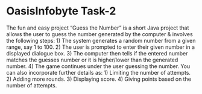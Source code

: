 # OasisInfobyte Task-2
The fun and easy project “Guess the Number” is a short Java project that allows the user to guess the number generated by the computer & involves the following steps:
     1) The system generates a random number from a given range, say 1 to 100.
     2) The user is prompted to enter their given number in a displayed dialogue box.
     3) The computer then tells if the entered number matches the guesses number or it is higher/lower than the generated number.
     4) The game continues under the user guessing the number.
You can also incorporate further details as:
    1) Limiting the number of attempts.
    2) Adding more rounds.
    3) Displaying score.
    4) Giving points based on the number of attempts.
